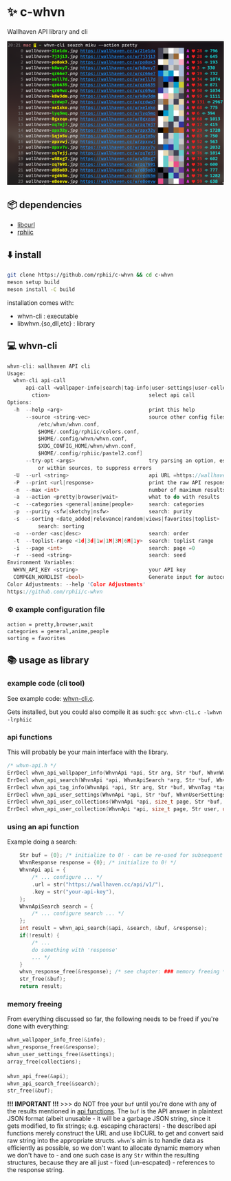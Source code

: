 # ✨ c-whvn

Wallhaven API library and cli

![](assets/example.png)

## 📦 dependencies

- [libcurl](https://curl.haxx.se/)
- [rphiic](https://github.com/rphii/rphiic)

## ⬇️ install

```sh
git clone https://github.com/rphii/c-whvn && cd c-whvn
meson setup build
meson install -C build
```

installation comes with:
- whvn-cli : executable
- libwhvn.\{so,dll,etc\} : library

## 💻 whvn-cli

```c
whvn-cli: wallhaven API cli
Usage:
  whvn-cli api-call
      api-call <wallpaper-info|search|tag-info|user-settings|user-collections|user-colle
        ction>                                select api call
Options:
  -h  --help <arg>                            print this help
      --source <string-vec>                   source other config files =[
          /etc/whvn/whvn.conf,
          $HOME/.config/rphiic/colors.conf,
          $HOME/.config/whvn/whvn.conf,
          $XDG_CONFIG_HOME/whvn/whvn.conf,
          $HOME/.config/rphiic/pastel2.conf]
      --try-opt <args>                        try parsing an option, especially useful f
          or within sources, to suppress errors
  -U  --url <string>                          api URL =https://wallhaven.cc/api/v1/
  -P  --print <url|response>                  print the raw API response
  -n  --max <int>                             number of maximum results =0
  -a  --action <pretty|browser|wait>          what to do with results
  -c  --categories <general|anime|people>     search: categories
  -p  --purity <sfw|sketchy|nsfw>             search: purity
  -s  --sorting <date_added|relevance|random|views|favorites|toplist>
          search: sorting                     
  -o  --order <asc|desc>                      search: order
  -t  --toplist-range <1d|3d|1w|1M|3M|6M|1y>  search: toplist range
  -i  --page <int>                            search: page =0
  -r  --seed <string>                         search: seed
Environment Variables:
  WHVN_API_KEY <string>                       your API key
  COMPGEN_WORDLIST <bool>                     Generate input for autocompletion =false
Color Adjustments: --help 'Color Adjustments'
https://github.com/rphii/c-whvn
```

### ⚙️ example configuration file

```
action = pretty,browser,wait
categories = general,anime,people
sorting = favorites
```

## 📚 usage as library

### example code (cli tool)

See example code: [whvn-cli.c](src/whvn-cli.c).

Gets installed, but you could also compile it as such: `gcc whvn-cli.c -lwhvn -lrphiic`

### api functions

This will probably be your main interface with the library.

```c
/* whvn-api.h */
ErrDecl whvn_api_wallpaper_info(WhvnApi *api, Str arg, Str *buf, WhvnWallpaperInfo *info);
ErrDecl whvn_api_search(WhvnApi *api, WhvnApiSearch *arg, Str *buf, WhvnResponse *response);
ErrDecl whvn_api_tag_info(WhvnApi *api, Str arg, Str *buf, WhvnTag *tag_info);
ErrDecl whvn_api_user_settings(WhvnApi *api, Str *buf, WhvnUserSettings *settings);
ErrDecl whvn_api_user_collections(WhvnApi *api, size_t page, Str *buf, WhvnUserCollections *collections);
ErrDecl whvn_api_user_collection(WhvnApi *api, size_t page, Str user, unsigned long id, Str *buf, WhvnResponse *response);
```

### using an api function

Example doing a search:

```c
    Str buf = {0}; /* initialize to 0! - can be re-used for subsequent API function calls */
    WhvnResponse response = {0}; /* initialize to 0! */
    WhvnApi api = {
        /* ... configure ... */
        .url = str("https://wallhaven.cc/api/v1/"),
        .key = str("your-api-key"),
    }; 
    WhvnApiSearch search = {
        /* ... configure search ... */
    };
    int result = whvn_api_search(&api, &search, &buf, &response);
    if(!result) {
        /* ...
        do something with 'response'
        ... */
    }
    whvn_response_free(&response); /* see chapter: ### memory freeing */
    str_free(&buf);
    return result;
```

### memory freeing

From everything discussed so far, the following needs to be freed if you're done with everything:

```c
whvn_wallpaper_info_free(&info);
whvn_response_free(&response);
whvn_user_settings_free(&settings);
array_free(collections);

whvn_api_free(&api);
whvn_api_search_free(&search);
str_free(&buf);
```

**!!! IMPORTANT !!!** >>> do NOT free your `buf` until you're done with any of
the results mentioned in [api functions](#api-functions). The `buf` is the API
answer in plaintext JSON format (albeit unusable - it will be a garbage JSON
string, since it gets modified, to fix strings; e.g. escaping characters) - the
described api functions merely construct the URL and use libCURL to get and
convert said raw string into the appropriate structs. `whvn`'s aim is to handle
data as efficiently as possible, so we don't want to allocate dynamic memory
when we don't have to - and one such case is any `Str` within the resulting
structures, because they are all just - fixed (un-escpated) - references to the
response string.

